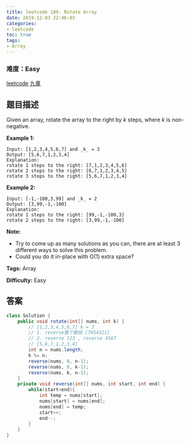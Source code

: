 ```yaml
---
title: leetcode 189. Rotate Array
date: 2019-12-03 22:46:03
categories:
- leetcode
toc: true
tags:
- Array
---
```

### 难度：Easy

<a href="https://leetcode.com/problems/rotate-array/">leetcode</a>
<a href="https://www.jiuzhang.com/solution/rotate-array/">九章</a>
## 题目描述
Given an array, rotate the array to the right by _k_ steps, where  _k_  is
non-negative.

**Example 1:**
        
    Input: [1,2,3,4,5,6,7] and _k_ = 3
    Output: [5,6,7,1,2,3,4]
    Explanation:
    rotate 1 steps to the right: [7,1,2,3,4,5,6]
    rotate 2 steps to the right: [6,7,1,2,3,4,5]
    rotate 3 steps to the right: [5,6,7,1,2,3,4]
    

**Example 2:**
        
    Input: [-1,-100,3,99] and _k_ = 2
    Output: [3,99,-1,-100]
    Explanation: 
    rotate 1 steps to the right: [99,-1,-100,3]
    rotate 2 steps to the right: [3,99,-1,-100]
    

**Note:**

  * Try to come up as many solutions as you can, there are at least 3 different ways to solve this problem.
  * Could you do it in-place with O(1) extra space?


**Tags:** Array

**Difficulty:** Easy
## 答案
<!--more-->
```java
class Solution {
    public void rotate(int[] nums, int k) {
        // [1,2,3,4,5,6,7] k = 3
        // 1. reverse整个数组 [7654321]
        // 2. reverse 123 , reverse 4567
        // [5,6,7,1,2,3,4]
        int n = nums.length;
        k %= n;
        reverse(nums, 0, n-1);
        reverse(nums, 0, k-1);
        reverse(nums, k, n-1);
    }
    private void reverse(int[] nums, int start, int end) {
        while(start<end){
            int temp = nums[start];
            nums[start] = nums[end];
            nums[end] = temp;
            start++;
            end--;
        }
    }
}
```
